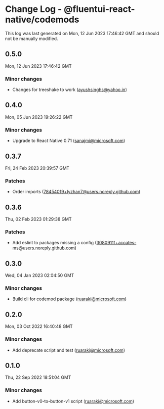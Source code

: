 # Change Log - @fluentui-react-native/codemods

This log was last generated on Mon, 12 Jun 2023 17:46:42 GMT and should not be manually modified.

<!-- Start content -->

## 0.5.0

Mon, 12 Jun 2023 17:46:42 GMT

### Minor changes

- Changes for treeshake to work (ayushsinghs@yahoo.in)

## 0.4.0

Mon, 05 Jun 2023 19:26:22 GMT

### Minor changes

- Upgrade to React Native 0.71 (sanajmi@microsoft.com)

## 0.3.7

Fri, 24 Feb 2023 20:39:57 GMT

### Patches

- Order imports (78454019+lyzhan7@users.noreply.github.com)

## 0.3.6

Thu, 02 Feb 2023 01:29:38 GMT

### Patches

- Add eslint to packages missing a config (30809111+acoates-ms@users.noreply.github.com)

## 0.3.0

Wed, 04 Jan 2023 02:04:50 GMT

### Minor changes

- Build cli for codemod package (ruaraki@microsoft.com)

## 0.2.0

Mon, 03 Oct 2022 16:40:48 GMT

### Minor changes

- Add deprecate script and test (ruaraki@microsoft.com)

## 0.1.0

Thu, 22 Sep 2022 18:51:04 GMT

### Minor changes

- Add button-v0-to-button-v1 script (ruaraki@microsoft.com)
